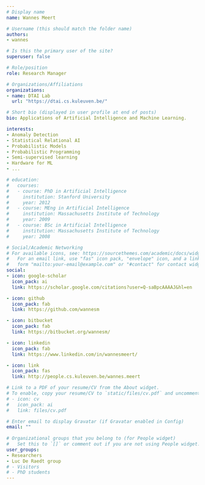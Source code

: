 ```yaml
---
# Display name
name: Wannes Meert

# Username (this should match the folder name)
authors:
- wannes

# Is this the primary user of the site?
superuser: false

# Role/position
role: Research Manager

# Organizations/Affiliations
organizations:
- name: DTAI Lab
  url: "https://dtai.cs.kuleuven.be/"

# Short bio (displayed in user profile at end of posts)
bio: Applications of Artificial Intelligence and Machine Learning.

interests:
- Anomaly Detection
- Statistical Relational AI
- Probabilistic Models
- Probabilistic Programming
- Semi-supervised learning
- Hardware for ML
- ...

# education:
#   courses:
#   - course: PhD in Artificial Intelligence
#     institution: Stanford University
#     year: 2012
#   - course: MEng in Artificial Intelligence
#     institution: Massachusetts Institute of Technology
#     year: 2009
#   - course: BSc in Artificial Intelligence
#     institution: Massachusetts Institute of Technology
#     year: 2008

# Social/Academic Networking
# For available icons, see: https://sourcethemes.com/academic/docs/widgets/#icons
#   For an email link, use "fas" icon pack, "envelope" icon, and a link in the
#   form "mailto:your-email@example.com" or "#contact" for contact widget.
social:
- icon: google-scholar
  icon_pack: ai
  link: https://scholar.google.com/citations?user=Q-saBpcAAAAJ&hl=en

- icon: github
  icon_pack: fab
  link: https://github.com/wannesm

- icon: bitbucket
  icon_pack: fab
  link: https://bitbucket.org/wannesm/

- icon: linkedin
  icon_pack: fab
  link: https://www.linkedin.com/in/wannesmeert/

- icon: link
  icon_pack: fas
  link: http://people.cs.kuleuven.be/wannes.meert

# Link to a PDF of your resume/CV from the About widget.
# To enable, copy your resume/CV to `static/files/cv.pdf` and uncomment the lines below.  
# - icon: cv
#   icon_pack: ai
#   link: files/cv.pdf

# Enter email to display Gravatar (if Gravatar enabled in Config)
email: ""
  
# Organizational groups that you belong to (for People widget)
#   Set this to `[]` or comment out if you are not using People widget.  
user_groups:
- Researchers
- Luc De Raedt group
# - Visitors
# - PhD students
---
```

